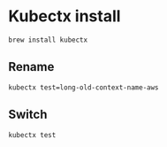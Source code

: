 # Kubectx install
```
brew install kubectx
```

## Rename
```
kubectx test=long-old-context-name-aws
```

## Switch
```
kubectx test
```